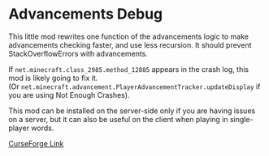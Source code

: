# Advancements Debug

This little mod rewrites one function of the advancements logic to make advancements checking faster, and use less recursion. It should prevent StackOverflowErrors with advancements.
 
If `net.minecraft.class_2985.method_12885` appears in the crash log, this mod is likely going to fix it.<br>
(Or `net.minecraft.advancement.PlayerAdvancementTracker.updateDisplay` if you are using Not Enough Crashes).

This mod can be installed on the server-side only if you are having issues on a server, but it can also be useful on the client when playing in single-player words.

[CurseForge Link](https://www.curseforge.com/minecraft/mc-mods/advancements-debug)
